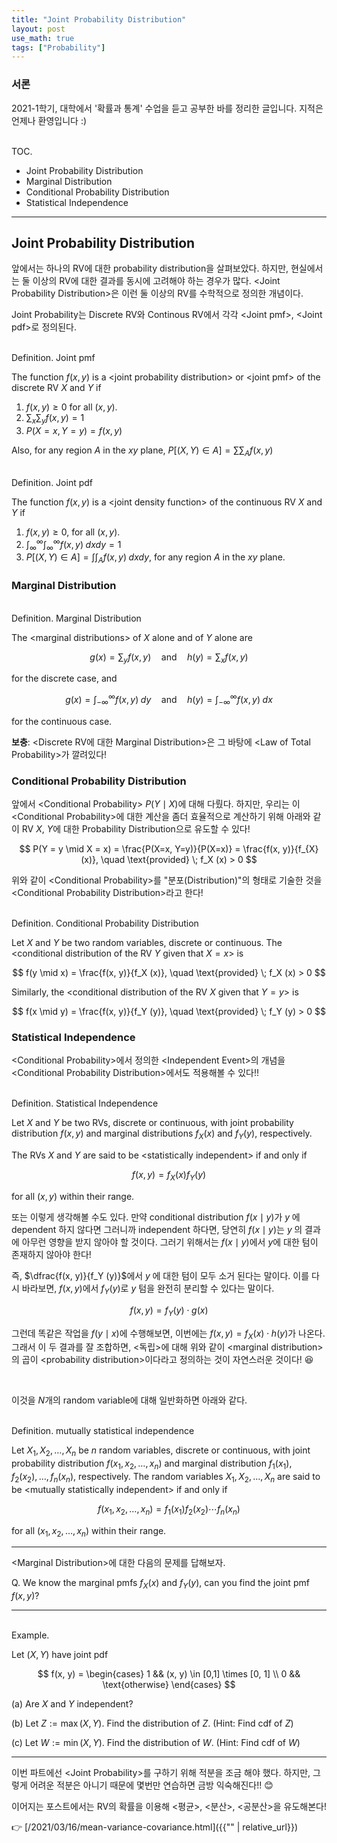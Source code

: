 ```yaml
---
title: "Joint Probability Distribution"
layout: post
use_math: true
tags: ["Probability"]
---
```


### 서론
2021-1학기, 대학에서 '확률과 통계' 수업을 듣고 공부한 바를 정리한 글입니다. 지적은 언제나 환영입니다 :)

<br><span class="statement-title">TOC.</span><br>

- Joint Probability Distribution
- Marginal Distribution
- Conditional Probability Distribution
- Statistical Independence

<hr/>

## Joint Probability Distribution

앞에서는 하나의 RV에 대한 probability distribution을 살펴보았다. 하지만, 현실에서는 둘 이상의 RV에 대한 결과를 동시에 고려해야 하는 경우가 많다. \<Joint Probability Distribution\>은 이런 둘 이상의 RV를 수학적으로 정의한 개념이다.

Joint Probability는 Discrete RV와 Continous RV에서 각각 \<Joint pmf\>, \<Joint pdf\>로 정의된다.

<br><span class="statement-title">Definition.</span> Joint pmf<br>

The function $f(x, y)$ is a \<joint probability distribution\> or \<joint pmf\> of the discrete RV $X$ and $Y$ if

1. $f(x, y) \ge 0$ for all $(x, y)$.
2. $\displaystyle \sum_x \sum_y f(x, y) = 1$
3. $P(X=x, Y=y) = f(x, y)$

Also, for any region $A$ in the $xy$ plane, $\displaystyle P[(X, Y) \in A] = \sum \sum_A f(x, y)$

<br><span class="statement-title">Definition.</span> Joint pdf<br>

The function $f(x, y)$ is a \<joint density function\> of the continuous RV $X$ and $Y$ if

1. $f(x, y) \ge 0$, for all $(x, y)$.
2. $\displaystyle \int^\infty_\infty \int^\infty_\infty f(x, y) \; dx dy = 1$
3. $\displaystyle P[(X, Y) \in A] = \int \int_A f(x, y) \; dx dy$, for any region $A$ in the $xy$ plane.


### Marginal Distribution

<br><span class="statement-title">Definition.</span> Marginal Distribution<br>

The \<marginal distributions\> of $X$ alone and of $Y$ alone are

$$
g(x) = \sum_y f(x, y) \quad \text{and} \quad h(y) = \sum_x f(x, y)
$$

for the discrete case, and

$$
g(x) = \int^\infty_{-\infty} f(x, y) \; dy \quad \text{and} \quad h(y) = \int^\infty_{-\infty} f(x, y) \; dx
$$

for the continuous case.

**보충**: \<Discrete RV에 대한 Marginal Distribution\>은 그 바탕에 \<Law of Total Probability\>가 깔려있다!


### Conditional Probability Distribution

앞에서 \<Conditional Probability\> $P(Y \mid X)$에 대해 다뤘다. 하지만, 우리는 이 \<Conditional Probability\>에 대한 계산을 좀더 효율적으로 계산하기 위해 아래와 같이 RV $X$, $Y$에 대한 Probability Distribution으로 유도할 수 있다!

$$
P(Y = y \mid X = x) = \frac{P(X=x, Y=y)}{P(X=x)} = \frac{f(x, y)}{f_{X} (x)}, \quad \text{provided} \; f_X (x) > 0
$$

위와 같이 \<Conditional Probability\>를 "분포(Distribution)"의 형태로 기술한 것을 \<Conditional Probability Distribution\>라고 한다!

<br><span class="statement-title">Definition.</span> Conditional Probability Distribution<br>

Let $X$ and $Y$ be two random variables, discrete or continuous. The \<conditional distribution of the RV $Y$ given that $X = x$\> is

$$
f(y \mid x) = \frac{f(x, y)}{f_X (x)}, \quad \text{provided} \; f_X (x) > 0
$$

Similarly, the \<conditional distribution of the RV $X$ given that $Y=y$\> is

$$
f(x \mid y) = \frac{f(x, y)}{f_Y (y)}, \quad \text{provided} \; f_Y (y) > 0
$$

### Statistical Independence

\<Conditional Probability\>에서 정의한 \<Independent Event\>의 개념을 \<Conditional Probability Distribution\>에서도 적용해볼 수 있다!!

<br><span class="statement-title">Definition.</span> Statistical Independence<br>

Let $X$ and $Y$ be two RVs, discrete or continuous, with joint probability distribution $f(x, y)$ and marginal distributions $f_X (x)$ and $f_Y (y)$, respectively.

The RVs $X$ and $Y$ are said to be \<statistically independent\> if and only if

$$
f(x, y) = f_X (x) f_Y (y)
$$

for all $(x, y)$ within their range.

또는 이렇게 생각해볼 수도 있다. 만약 conditional distribution $f(x \mid y)$가 $y\;$에 dependent 하지 않다면 그러니까 independent 하다면, 당연히 $f(x \mid y)$는 $y\;$의 결과에 아무런 영향을 받지 않아야 할 것이다. 그러기 위해서는 $f(x \mid y)$에서 $y$에 대한 텀이 존재하지 않아야 한다!

즉, $\dfrac{f(x, y)}{f_Y (y)}$에서 $y\;$에 대한 텀이 모두 소거 된다는 말이다. 이를 다시 바라보면, $f(x, y)$에서 $f_Y (y)$로 $y$ 텀을 완전히 분리할 수 있다는 말이다. 

$$
f(x, y) = f_Y (y) \cdot g(x)
$$

그런데 똑같은 작업을 $f(y \mid x)$에 수행해보면, 이번에는 $f(x, y) = f_X (x) \cdot h(y)$가 나온다. 그래서 이 두 결과를 잘 조합하면, \<독립\>에 대해 위와 같이 \<marginal distribution\>의 곱이 \<probability distribution\>이다라고 정의하는 것이 자연스러운 것이다! 😆

<br/>

이것을 $N$개의 random variable에 대해 일반화하면 아래와 같다.

<br><span class="statement-title">Definition.</span> mutually statistical independence<br>

Let $X_1, X_2, \dots, X_n$ be $n$ random variables, discrete or continuous, with joint probability distribution $f(x_1, x_2, \dots, x_n)$ and marginal distribution $f_1(x_1), f_2(x_2), \dots, f_n (x_n)$, respectively. The random variables $X_1,  X_2, \dots, X_n$ are said to be \<mutually statistically independent\> if and only if

$$
f(x_1, x_2, \dots, x_n) = f_1(x_1) f_2(x_2) \cdots f_n (x_n)
$$

for all $(x_1, x_2, \dots, x_n)$ within their range.

<hr/>

\<Marginal Distribution\>에 대한 다음의 문제를 답해보자.

Q. We know the marginal pmfs $f_X (x)$ and $f_Y (y)$, can you find the joint pmf $f(x, y)$?

<hr/>

<br><span class="statement-title">Example.</span><br>

Let $(X, Y)$ have joint pdf

$$
f(x, y) = \begin{cases}
    1 && (x, y) \in [0,1] \times [0, 1] \\
    0 && \text{otherwise}
\end{cases}
$$

(a) Are $X$ and $Y$ independent?

(b) Let $Z := \max (X, Y)$. Find the distribution of $Z$. (Hint: Find cdf of $Z$)

(c) Let $W := \min (X, Y)$. Find the distribution of $W$. (Hint: Find cdf of $W$)

<hr/>

이번 파트에선 \<Joint Probability\>를 구하기 위해 적분을 조금 해야 했다. 하지만, 그렇게 어려운 적분은 아니기 때문에 몇번만 연습하면 금방 익숙해진다!! 😊

이어지는 포스트에서는 RV의 확률을 이용해 \<평균\>, \<분산\>, \<공분산\>을 유도해본다!

👉 [/2021/03/16/mean-variance-covariance.html]({{"" | relative_url}})